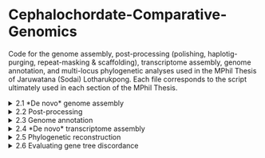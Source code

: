 # Cephalochordate-Comparative-Genomics
Code for the genome assembly, post-processing (polishing, haplotig-purging, repeat-masking & scaffolding), transcriptome assembly, genome annotation, and multi-locus phylogenetic analyses used in the MPhil Thesis of Jaruwatana (Sodai) Lotharukpong.
Each file corresponds to the script ultimately used in each section of the MPhil Thesis.


<details>
  <summary>2.1 *De novo* genome assembly</summary>
  
  ## *De novo* genome assembly
  * Pre-assembly analysis
  * Hybrid assembly of _Asymmetron_
  * Hybrid assembly of *Epigonichthys*
  * Long-read assembly of *B. lanceolatum* (North Sea)
</details>

<details>
  <summary>2.2 Post-processing</summary>
  
    * Short-read polishing of *Asymmetron* & *Epigonichthys*
    * Long-read polishing of *B. lanceolatum* (North Sea)
    * Haplotig-purging of *Asymmetron*, *Epigonichthys* & *B. lanceolatum* (North Sea)
    * Repeat-masking of *Asymmetron*, *Epigonichthys* & *B. lanceolatum* (North Sea)
    * RNA-scaffolding of *Asymmetron*, *Epigonichthys* & *B. lanceolatum* (North Sea)
</details>

<details>
  <summary>2.3 Genome annotation</summary>
  
    * BRAKER annotation of *Asymmetron*, *Epigonichthys* & *Branchiostoma*
    * BRAKER re-annotation of *B. lanceolatum* (from Marlétaz et al. 2018)
    * Proteome extraction
</details>

<details>
  <summary>2.4 *De novo* transcriptome assembly</summary>
  
    * Transcriptome assembly of *B. lanceolatum* (from Banyuls-sur-Mer; RNA-seq data courtesy of Dr. Benito-Gutiérrez)
    * Transcriptome assembly of *A. lucayanum* (from Yue et al. 2014)  
</details>

<details>
  <summary>2.5 Phylogenetic reconstruction</summary>
  
    * Isoform filtering
    * Orthogroup inference
    * Visualisation of protein clusters
    * Filtering orthogroup
    * Gene tree pruning
    * Quartet-based ASTRAL analysis
    * Concatenation-based IQTREE analysis
</details>

<details>
  <summary>2.6 Evaluating gene tree discordance</summary>
  
    * Calculating quartet-based internode certainty
    * Visualising of gene tree discordance
    * Polytomy analysis
    * Analysis of the super-matrix (saturation, treeness/RCV)
    * Partition analysis
</details>
